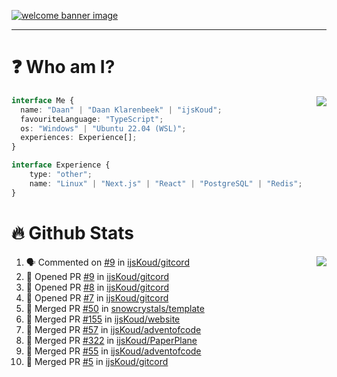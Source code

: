 <h1 align="center" style="display:none;"></h1>

<a href="https://ijskoud.dev/"><img src="https://cdn.ijskoud.dev/files/IIcds5oPKl.png" alt="welcome banner image" /></a>

---

# ❓ Who am I?

<img align="right" src="http://gh-stats.ijskoud.dev/api/top-langs?username=ijsKoud&cache_seconds=1800&layout=compact&hide_border=true&hide_rank=true&show_icons=true&theme=dark&title_color=ffffff&hide_border=true&locale=en" />

```typescript
interface Me {
  name: "Daan" | "Daan Klarenbeek" | "ijsKoud";
  favouriteLanguage: "TypeScript";
  os: "Windows" | "Ubuntu 22.04 (WSL)";
  experiences: Experience[];
}

interface Experience {
    type: "other";
    name: "Linux" | "Next.js" | "React" | "PostgreSQL" | "Redis";
}
```

# 🔥 Github Stats

<img align="right" src="http://gh-stats.ijskoud.dev/api? username=ijsKoud&cache_seconds=1800&hide_border=true&hide_rank=true&show_icons=true&theme=dark&title_color=ffffff&hide_border=true&locale=en">

<!--START_SECTION:activity-->
1. 🗣 Commented on [#9](https://github.com/ijsKoud/gitcord/issues/9) in [ijsKoud/gitcord](https://github.com/ijsKoud/gitcord)
2. 💪 Opened PR [#9](https://github.com/ijsKoud/gitcord/pull/9) in [ijsKoud/gitcord](https://github.com/ijsKoud/gitcord)
3. 💪 Opened PR [#8](https://github.com/ijsKoud/gitcord/pull/8) in [ijsKoud/gitcord](https://github.com/ijsKoud/gitcord)
4. 💪 Opened PR [#7](https://github.com/ijsKoud/gitcord/pull/7) in [ijsKoud/gitcord](https://github.com/ijsKoud/gitcord)
5. 🎉 Merged PR [#50](https://github.com/snowcrystals/template/pull/50) in [snowcrystals/template](https://github.com/snowcrystals/template)
6. 🎉 Merged PR [#155](https://github.com/ijsKoud/website/pull/155) in [ijsKoud/website](https://github.com/ijsKoud/website)
7. 🎉 Merged PR [#57](https://github.com/ijsKoud/adventofcode/pull/57) in [ijsKoud/adventofcode](https://github.com/ijsKoud/adventofcode)
8. 🎉 Merged PR [#322](https://github.com/ijsKoud/PaperPlane/pull/322) in [ijsKoud/PaperPlane](https://github.com/ijsKoud/PaperPlane)
9. 🎉 Merged PR [#55](https://github.com/ijsKoud/adventofcode/pull/55) in [ijsKoud/adventofcode](https://github.com/ijsKoud/adventofcode)
10. 🎉 Merged PR [#5](https://github.com/ijsKoud/gitcord/pull/5) in [ijsKoud/gitcord](https://github.com/ijsKoud/gitcord)
<!--END_SECTION:activity-->

<h1 align="center" style="display:none;"></h1>
